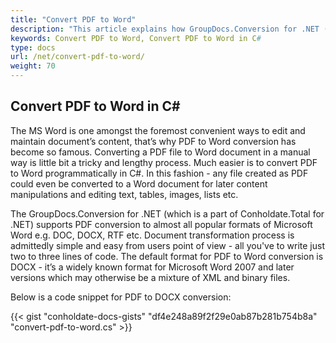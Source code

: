 ```yaml
---
title: "Convert PDF to Word"
description: "This article explains how GroupDocs.Conversion for .NET (which is a part of Conholdate.Total for .NET) supports PDF conversion to all popular formats of Microsoft Word like - DOC, DOCX, RTF etc."
keywords: Convert PDF to Word, Convert PDF to Word in C#
type: docs
url: /net/convert-pdf-to-word/
weight: 70
---
```


## Convert PDF to Word in C#

The MS Word is one amongst the foremost convenient ways to edit and maintain document’s content, that’s why PDF to Word conversion has become so famous. Converting a PDF file to Word document in a manual way is little bit a tricky and lengthy process. Much easier is to convert PDF to Word programmatically in C#. In this fashion - any file created as PDF could even be converted to a Word document for later content manipulations and editing text, tables, images, lists etc.

The GroupDocs.Conversion for .NET (which is a part of Conholdate.Total for .NET) supports PDF conversion to almost all popular formats of Microsoft Word e.g. DOC, DOCX, RTF etc. Document transformation process is admittedly simple and easy from users point of view - all you've to write just two to three lines of code. The default format for PDF to Word conversion is DOCX - it’s a widely known format for Microsoft Word 2007 and later versions which may otherwise be a mixture of XML and binary files. 

Below is a code snippet for PDF to DOCX conversion:

{{< gist "conholdate-docs-gists" "df4e248a89f2f29e0ab87b281b754b8a" "convert-pdf-to-word.cs" >}}











